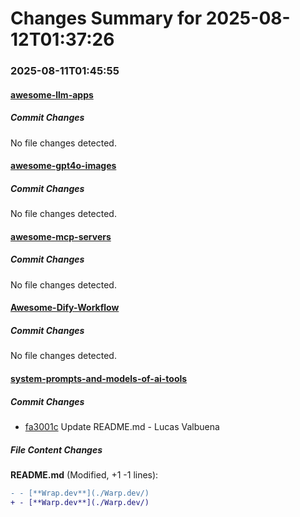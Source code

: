 # Changes Summary for 2025-08-12T01:37:26

### 2025-08-11T01:45:55

#### [awesome-llm-apps](https://github.com/Shubhamsaboo/awesome-llm-apps)

##### Commit Changes

No file changes detected.

#### [awesome-gpt4o-images](https://github.com/jamez-bondos/awesome-gpt4o-images)

##### Commit Changes

No file changes detected.

#### [awesome-mcp-servers](https://github.com/punkpeye/awesome-mcp-servers)

##### Commit Changes

No file changes detected.

#### [Awesome-Dify-Workflow](https://github.com/svcvit/Awesome-Dify-Workflow)

##### Commit Changes

No file changes detected.

#### [system-prompts-and-models-of-ai-tools](https://github.com/x1xhlol/system-prompts-and-models-of-ai-tools)

##### Commit Changes

- [fa3001c](https://github.com/x1xhlol/system-prompts-and-models-of-ai-tools/commit/fa3001c9971515ec2fbbd068c2ed0880feb69535) Update README.md - Lucas Valbuena


##### File Content Changes

**README.md** (Modified, +1 -1 lines):

```diff
- - [**Wrap.dev**](./Warp.dev/)
+ - [**Warp.dev**](./Warp.dev/)
```
